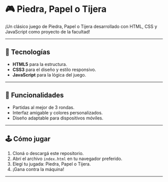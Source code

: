 # 🎮 Piedra, Papel o Tijera

¡Un clásico juego de Piedra, Papel o Tijera desarrollado con HTML, CSS y JavaScript como proyecto de la facultad!

---

## 🚀 Tecnologías

- **HTML5** para la estructura.
- **CSS3** para el diseño y estilo responsivo.
- **JavaScript** para la lógica del juego.

---

## 🎯 Funcionalidades

- Partidas al mejor de 3 rondas.
- Interfaz amigable y colores personalizados.
- Diseño adaptable para dispositivos móviles.

---

## 🕹️ Cómo jugar

1. Cloná o descargá este repositorio.
2. Abrí el archivo `index.html` en tu navegador preferido.
3. Elegí tu jugada: Piedra, Papel o Tijera.
4. ¡Gana contra la máquina!

---
